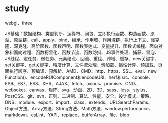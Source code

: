 # study
webgl、three

JS基础：数据结构、类型判断、运算符、闭包、立即执行函数、构造函数、原型、原型链、call、apply、bind、继承、作用域、作用域链、执行上下文、浅克隆、深克隆、高阶函数、函数声明、函数表达式、变量提升、函数式编程、面向对象和面向过程、函数柯里化、函数节流、函数防抖、JS事件处理、捕获、冒泡、JS线程、宏任务、微任务、元素结点、回流、重绘、跨域、缓存、new关键字、set关键字、get关键字、精度计算、文件流处理、懒加载、惰性计算、预加载、页面执行顺序、预编译、预解析、AMD、CMD、http、https、SSL、eval、new Function()、encodeRUIComponent和encodeURI、herf和src、console、ES6、ES7、ES8、XHR、AJAX、fetch、axious、promise、CND、websoket、canvas、矩阵、svg、动画、2D、3D、sass、less、stylus、PostCSS、git、svn、正则、二进制、算法、性能、安全、设计模式、策略、DNS、module、export、import、class、extends、URLSearchParams、Object方法、Array方法、String方法、Math方法、window.performance、markdown、esLint、YAPI、replace、bufferArray、file、blob
